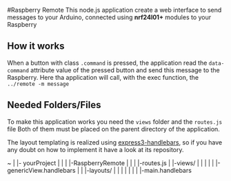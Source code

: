 #Raspberry Remote 
This node.js application create a web interface to send messages to your Arduino, 
connected using **nrf24l01+** modules to your Raspberry

## How it works

When a button with class `.command` is pressed, the application read the 
`data-command` attribute value of the pressed button and send this message to the 
Raspberry. Here tha application will call, with the exec function, the `../remote -m message`

## Needed Folders/Files

To make this application works you need the `views` folder and the `routes.js` file
Both of them must be placed on the parent directory of the application. 

The layout templating is realized using [express3-handlebars](https://github.com/ericf/express3-handlebars), so if you have any doubt on how to implement it have a look at its repository.

~
|
|- yourProject
|		|
|		|-RaspberryRemote
|		|
|		|-routes.js
|		|-views/
|		|	|
|		|	|-genericView.handlebars
|		|	|-layouts/
|		|	|	|
|		|	|	|-main.handlebars